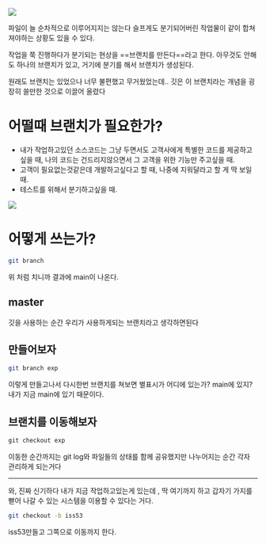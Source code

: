 ![](https://i.imgur.com/hzigMVQ.png)


파일이 늘 순차적으로 이루어지지는 않는다
슬프게도 분기되어버린 작업물이 같이 합쳐져야하는 상황도 있을 수 있다.

작업을 쭉 진행하다가 분기되는 현상을 ==브랜치를 만든다==라고 한다.
아무것도 안해도 하나의 브랜치가 있고, 거기에 분기를 해서 브랜치가 생성된다.

원래도 브랜치는 있었으나 너무 불편했고 무거웠었는데..
깃은 이 브랜치라는 개념을 굉장히 쓸만한 것으로 이끌어 올렸다 


# 어떨때 브랜치가 필요한가?

- 내가 작업하고있던 소스코드는 그냥 두면서도 고객사에게 특별한 코드를 제공하고싶을 때, 나의 코드는 건드리지않으면서 그 고객을 위한 기능만 주고싶을 때.
- 고객이 필요없는것같은데 개발하고싶다고 할 때, 나중에 지워달라고 할 게 딱 보일 때.
- 테스트를 위해서 분기하고싶을 때.

![](https://i.imgur.com/BknY7Vr.png)



# 어떻게 쓰는가?

```bash
git branch
```

위 처럼 치니까 결과에 main이 나온다.

## master

깃을 사용하는 순간 우리가 사용하게되는 브랜치라고 생각하면된다


## 만들어보자

```bash
git branch exp
```
 
이렇게 만들고나서 다시한번 브랜치를 쳐보면 별표시가 어디에 있는가? main에 있지?
내가 지금 main에 있기 때문이다.


## 브랜치를 이동해보자

```js
git checkout exp
```

이동한 순간까지는 git log와 파일들의 상태를 함께 공유했지만 나누어지는 순간 각자 관리하게 되는거다


---

와, 진짜 신기하다
내가 지금 작업하고있는게 있는데 , 딱 여기까지 하고 갑자기 가지를 뻗어 나갈 수 있는 시스템을 이용할 수 있다는 거다.


```bash
git checkout -b iss53
```

iss53만들고 그쪽으로 이동까지 한다. 

